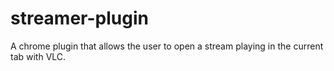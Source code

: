 # streamer-plugin
A chrome plugin that allows the user to open a stream playing
in the current tab with VLC.
